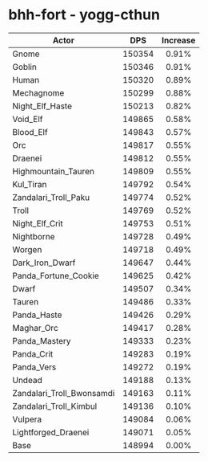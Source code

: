 # bhh-fort - yogg-cthun
| Actor | DPS | Increase |
|---|:---:|:---:|
|Gnome|150354|0.91%|
|Goblin|150346|0.91%|
|Human|150320|0.89%|
|Mechagnome|150299|0.88%|
|Night_Elf_Haste|150213|0.82%|
|Void_Elf|149865|0.58%|
|Blood_Elf|149843|0.57%|
|Orc|149817|0.55%|
|Draenei|149812|0.55%|
|Highmountain_Tauren|149809|0.55%|
|Kul_Tiran|149792|0.54%|
|Zandalari_Troll_Paku|149774|0.52%|
|Troll|149769|0.52%|
|Night_Elf_Crit|149753|0.51%|
|Nightborne|149728|0.49%|
|Worgen|149718|0.49%|
|Dark_Iron_Dwarf|149647|0.44%|
|Panda_Fortune_Cookie|149625|0.42%|
|Dwarf|149507|0.34%|
|Tauren|149486|0.33%|
|Panda_Haste|149426|0.29%|
|Maghar_Orc|149417|0.28%|
|Panda_Mastery|149333|0.23%|
|Panda_Crit|149283|0.19%|
|Panda_Vers|149272|0.19%|
|Undead|149188|0.13%|
|Zandalari_Troll_Bwonsamdi|149163|0.11%|
|Zandalari_Troll_Kimbul|149136|0.10%|
|Vulpera|149084|0.06%|
|Lightforged_Draenei|149071|0.05%|
|Base|148994|0.00%|
